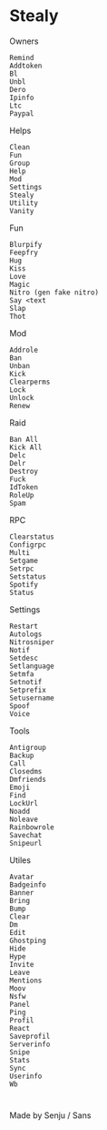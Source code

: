 # Stealy

Owners
```
Remind
Addtoken
Bl
Unbl
Dero
Ipinfo
Ltc
Paypal
```

Helps
```
Clean
Fun
Group
Help
Mod
Settings
Stealy
Utility
Vanity
```

Fun
```
Blurpify
Feepfry
Hug
Kiss
Love
Magic
Nitro (gen fake nitro)
Say <text
Slap
Thot
```

Mod
```
Addrole
Ban
Unban
Kick
Clearperms
Lock
Unlock
Renew
```

Raid
```
Ban All
Kick All
Delc
Delr
Destroy
Fuck
IdToken
RoleUp
Spam
```

RPC
```
Clearstatus
Configrpc
Multi
Setgame
Setrpc
Setstatus
Spotify
Status
```

Settings
```
Restart
Autologs
Nitrosniper
Notif
Setdesc
Setlanguage
Setmfa
Setnotif
Setprefix
Setusername
Spoof
Voice
```

Tools
```
Antigroup
Backup
Call
Closedms
Dmfriends
Emoji
Find
LockUrl
Noadd
Noleave
Rainbowrole
Savechat
Snipeurl
```

Utiles
```
Avatar
Badgeinfo
Banner
Bring
Bump
Clear
Dm
Edit
Ghostping
Hide
Hype
Invite
Leave
Mentions
Moov
Nsfw
Panel
Ping
Profil
React
Saveprofil
Serverinfo
Snipe
Stats
Sync
Userinfo
Wb
```

#
Made by Senju / Sans
